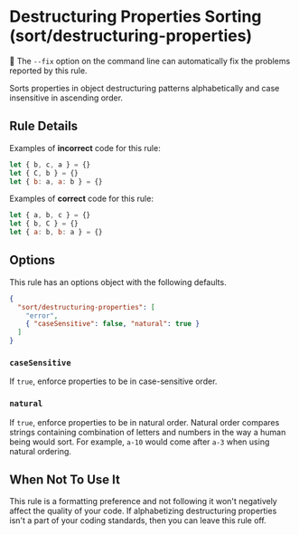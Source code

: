 # Destructuring Properties Sorting (sort/destructuring-properties)

🔧 The `--fix` option on the command line can automatically fix the problems
reported by this rule.

Sorts properties in object destructuring patterns alphabetically and case
insensitive in ascending order.

## Rule Details

Examples of **incorrect** code for this rule:

```javascript
let { b, c, a } = {}
let { C, b } = {}
let { b: a, a: b } = {}
```

Examples of **correct** code for this rule:

```javascript
let { a, b, c } = {}
let { b, C } = {}
let { a: b, b: a } = {}
```

## Options

This rule has an options object with the following defaults.

```json
{
  "sort/destructuring-properties": [
    "error",
    { "caseSensitive": false, "natural": true }
  ]
}
```

### `caseSensitive`

If `true`, enforce properties to be in case-sensitive order.

### `natural`

If `true`, enforce properties to be in natural order. Natural order compares
strings containing combination of letters and numbers in the way a human being
would sort. For example, `a-10` would come after `a-3` when using natural
ordering.

## When Not To Use It

This rule is a formatting preference and not following it won't negatively
affect the quality of your code. If alphabetizing destructuring properties isn't
a part of your coding standards, then you can leave this rule off.
